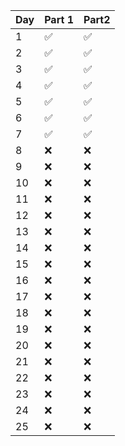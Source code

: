 |Day|Part 1|Part2|
|---|---|---|
|1|✅|✅|
|2|✅|✅|
|3|✅|✅|
|4|✅|✅|
|5|✅|✅|
|6|✅|✅|
|7|✅|✅|
|8|❌|❌|
|9|❌|❌|
|10|❌|❌|
|11|❌|❌|
|12|❌|❌|
|13|❌|❌|
|14|❌|❌|
|15|❌|❌|
|16|❌|❌|
|17|❌|❌|
|18|❌|❌|
|19|❌|❌|
|20|❌|❌|
|21|❌|❌|
|22|❌|❌|
|23|❌|❌|
|24|❌|❌|
|25|❌|❌|
